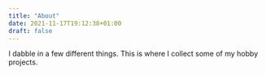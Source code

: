 ```yaml
---
title: "About"
date: 2021-11-17T19:12:38+01:00
draft: false
---
```


I dabble in a few different things. This is where I collect some of my hobby projects.